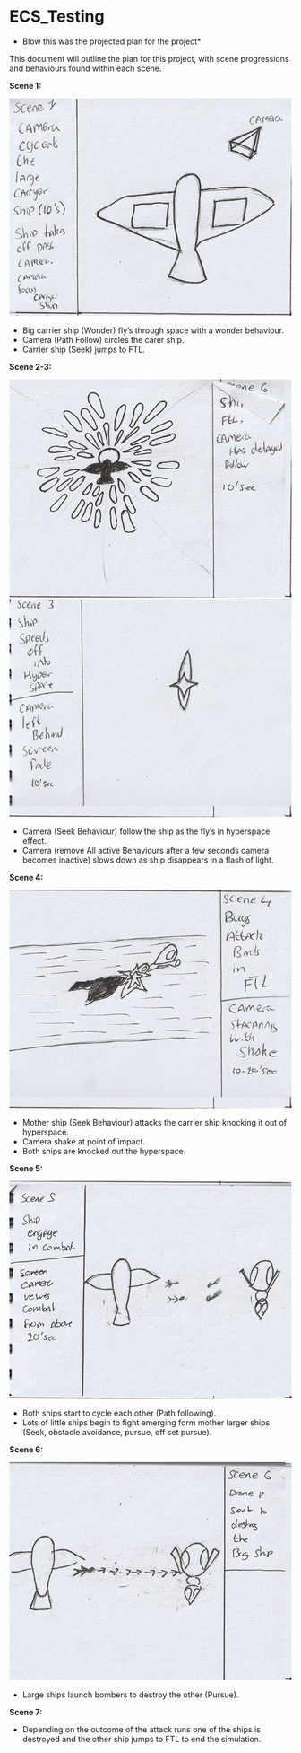 # ECS_Testing





* Blow this was the projected plan for the project*

This document will outline the plan for this project, with scene progressions and behaviours found within each scene. 

**Scene 1:** 

![Scene_One](https://github.com/Ignisdeus/ECS_Testing/blob/master/Images/Scene_One.jpg)
 
-	Big carrier ship (Wonder) fly’s through space with a wonder behaviour. 
-	Camera (Path Follow) circles the carer ship.
-	Carrier ship (Seek) jumps to FTL.

**Scene 2-3:**

  ![Scene_Two](https://github.com/Ignisdeus/ECS_Testing/blob/master/Images/Scene_Two.jpg)
  ![Scene_Three](https://github.com/Ignisdeus/ECS_Testing/blob/master/Images/Scene_Three.jpg)
-	Camera (Seek Behaviour) follow the ship as the fly’s in hyperspace effect. 
-	Camera (remove All active Behaviours after a few seconds camera becomes inactive) slows down as ship disappears in a flash of light. 
 
**Scene 4:** 

 ![Scene_Four](https://github.com/Ignisdeus/ECS_Testing/blob/master/Images/Scene_Four.jpg)
-	Mother ship (Seek Behaviour) attacks the carrier ship knocking it out of hyperspace.
-	Camera shake at point of impact. 
-	Both ships are knocked out the hyperspace. 

**Scene 5:** 

 ![Scene_Five](https://github.com/Ignisdeus/ECS_Testing/blob/master/Images/Scene_Five.jpg)
-	Both ships start to cycle each other (Path following).
-	Lots of little ships begin to fight emerging form mother larger ships (Seek, obstacle avoidance, pursue, off set pursue).

**Scene 6:** 

 ![Scene_Six](https://github.com/Ignisdeus/ECS_Testing/blob/master/Images/Scene_Six.jpg)
-	Large ships launch bombers to destroy the other (Pursue).

**Scene 7:** 

-	Depending on the outcome of the attack runs one of the ships is destroyed and the other ship jumps to FTL to end the simulation. 
 

